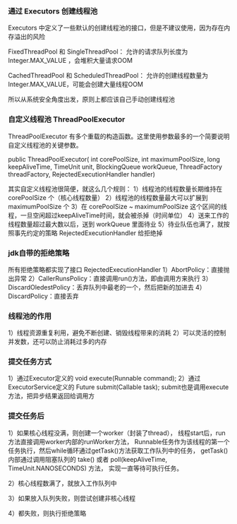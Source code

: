 ### 通过 Executors 创建线程池
Executors 中定义了一些默认的创建线程池的接口，但是不建议使用，因为存在内存溢出的风险

FixedThreadPool 和 SingleThreadPool：
允许的请求队列长度为 Integer.MAX_VALUE ，会堆积大量请求OOM

CachedThreadPool 和 ScheduledThreadPool：
允许的创建线程数量为 Integer.MAX_VALUE，可能会创建大量线程OOM

所以从系统安全角度出发，原则上都应该自己手动创建线程池


### 自定义线程池 ThreadPoolExecutor
ThreadPoolExecutor 有多个重载的构造函数。这里使用参数最多的一个简要说明自定义线程池的关键参数。

public ThreadPoolExecutor(
  int corePoolSize,
  int maximumPoolSize,
  long keepAliveTime,
  TimeUnit unit,
  BlockingQueue<Runnable> workQueue,
  ThreadFactory threadFactory,
  RejectedExecutionHandler handler) 

其实自定义线程池很简便，就这么几个规则：
1）线程池的线程数量长期维持在 corePoolSize 个（核心线程数量）
2）线程池的线程数量最大可以扩展到 maximumPoolSize 个
3）在 corePoolSize ~ maximumPoolSize 这个区间的线程，一旦空闲超过keepAliveTime时间，就会被杀掉（时间单位）
4）送来工作的线程数量超过最大数以后，送到 workQueue 里面待业
5）待业队伍也满了，就按照事先约定的策略 RejectedExecutionHandler 给拒绝掉

### jdk自带的拒绝策略
所有拒绝策略都实现了接口 RejectedExecutionHandler
1）AbortPolicy：直接抛出异常
2）CallerRunsPolicy：直接调用run()方法，即由调用方来执行
3）DiscardOledestPolicy：丢弃队列中最老的一个，然后把新的加进去
4）DiscardPolicy：直接丢弃

### 线程池的作用
1）线程资源重复利用，避免不断创建、销毁线程带来的消耗
2）可以灵活的控制并发数，还可以防止消耗过多的内存


### 提交任务方式
1）通过Executor定义的 void execute(Runnable command);
2）通过ExecutorService定义的 <T> Future<T> submit(Callable<T> task);
  submit也是调用execute方法，把异步结果返回给调用方

### 提交任务后
1）如果核心线程没满，则创建一个worker（封装了thread），
线程start后，run方法直接调用worker内部的runWorker方法，
Runnable任务作为该线程的第一个任务执行，然后while循环通过getTask()方法获取工作队列中的任务，
getTask()内部通过调用阻塞队列的 take() 或者 poll(keepAliveTime, TimeUnit.NANOSECONDS) 方法，
实现一直等待可执行任务。

2）核心线程数满了，就放入工作队列中

3）如果放入队列失败，则尝试创建非核心线程

4）都失败，则执行拒绝策略

